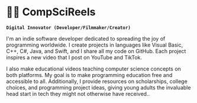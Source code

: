 # 👨‍💻 CompSciReels

**`Digital Innovator (Developer/Filmmaker/Creator)`**

I'm an indie software developer dedicated to spreading the joy of programming worldwide. I create projects in languages like Visual Basic, C++, C#, Java, and Swift, and I share all my code on GitHub. Each project inspires a new video that I post on YouTube and TikTok.

I also make educational videos teaching computer science concepts on both platforms. My goal is to make programming education free and accessible to all. Additionally, I provide resources on scholarships, college choices, and programming project ideas, giving young adults the invaluable head start in tech they might not otherwise have received..
<!--
**CompSciReels/CompSciReels** is a ✨ _special_ ✨ repository because its `README.md` (this file) appears on your GitHub profile.

Here are some ideas to get you started:

- 🔭 I’m currently working on ...
- 🌱 I’m currently learning ...
- 👯 I’m looking to collaborate on ...
- 🤔 I’m looking for help with ...
- 💬 Ask me about ...
- 📫 How to reach me: ...
- 😄 Pronouns: ...
- ⚡ Fun fact: ...
-->
